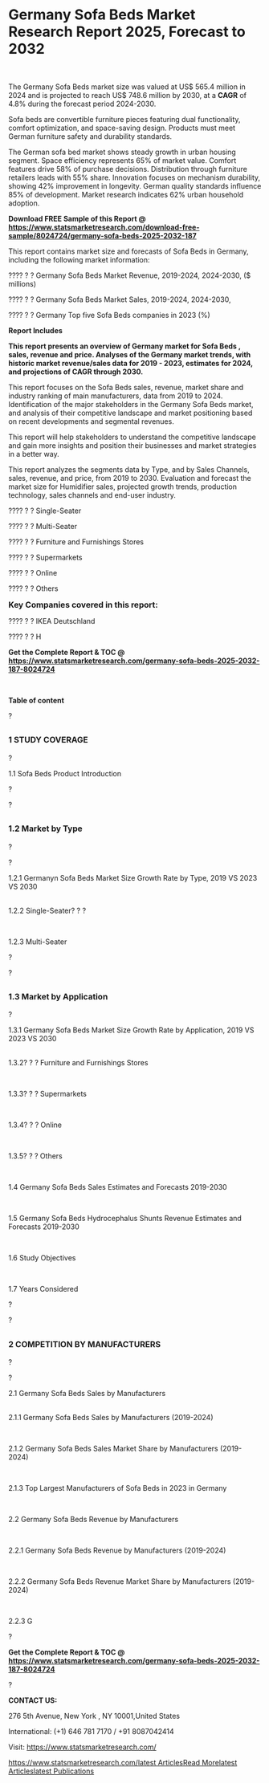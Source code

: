 <h1>Germany Sofa Beds Market Research Report 2025, Forecast to 2032</h1><br/><p>The Germany Sofa Beds market size was valued at US$ 565.4 million in 2024 and is projected to reach US$ 748.6 million by 2030, at a <strong>CAGR</strong> of 4.8% during the forecast period 2024-2030.</p>
 
 
 
 <p>Sofa beds are convertible furniture pieces featuring dual functionality, comfort optimization, and space-saving design. Products must meet German furniture safety and durability standards.</p>
 
 
 
 <p>The German sofa bed market shows steady growth in urban housing segment. Space efficiency represents 65% of market value. Comfort features drive 58% of purchase decisions. Distribution through furniture retailers leads with 55% share. Innovation focuses on mechanism durability, showing 42% improvement in longevity. German quality standards influence 85% of development. Market research indicates 62% urban household adoption.</p>
 
 
 
 <p><strong>Download FREE Sample of this Report @ <a href="https://www.statsmarketresearch.com/download-free-sample/8024724/germany-sofa-beds-2025-2032-187">https://www.statsmarketresearch.com/download-free-sample/8024724/germany-sofa-beds-2025-2032-187</a></strong></p>
 
 
 
 <p>This report contains market size and forecasts of Sofa Beds in Germany, including the following market information:</p>
 
 
 
 <p>???? ? ? Germany Sofa Beds Market Revenue, 2019-2024, 2024-2030, ($ millions)</p>
 
 
 
 <p>???? ? ? Germany Sofa Beds Market Sales, 2019-2024, 2024-2030,</p>
 
 
 
 <p>???? ? ? Germany Top five Sofa Beds companies in 2023 (%)</p>
 
 
 
 <p><strong>Report Includes</strong></p>
 
 
 
 <p><strong>This report presents an overview of Germany market for Sofa Beds , sales, revenue and price. Analyses of the Germany market trends, with historic market revenue/sales data for 2019 - 2023, estimates for 2024, and projections of <strong>CAGR</strong> through 2030.</strong></p>
 
 
 
 <p>This report focuses on the Sofa Beds sales, revenue, market share and industry ranking of main manufacturers, data from 2019 to 2024. Identification of the major stakeholders in the Germany Sofa Beds market, and analysis of their competitive landscape and market positioning based on recent developments and segmental revenues.</p>
 
 
 
 <p>This report will help stakeholders to understand the competitive landscape and gain more insights and position their businesses and market strategies in a better way.</p>
 
 
 
 <p>This report analyzes the segments data by Type, and by Sales Channels, sales, revenue, and price, from 2019 to 2030. Evaluation and forecast the market size for Humidifier sales, projected growth trends, production technology, sales channels and end-user industry.</p>
 
 
 
 <p>???? ? ? Single-Seater</p>
 
 
 
 <p>???? ? ? Multi-Seater</p>
 
 
 
 <p>???? ? ? Furniture and Furnishings Stores</p>
 
 
 
 <p>???? ? ? Supermarkets</p>
 
 
 
 <p>???? ? ? Online</p>
 
 
 
 <p>???? ? ? Others</p>
 
 
 
 <p><span style="font-size:16px"><strong>Key Companies covered in this report:</strong></span></p>
 
 
 
 <p>???? ? ? IKEA Deutschland</p>
 
 
 
 <p>???? ? ? H</p>
 
 
 
 <div><b>Get the Complete Report & TOC @ <a href="https://www.statsmarketresearch.com/germany-sofa-beds-2025-2032-187-8024724">https://www.statsmarketresearch.com/germany-sofa-beds-2025-2032-187-8024724</a></b></div>
 
 
 
 <p><br />
 
 <b>Table of content</b></p>
 
 
 
 <p>? </p>
 
 
 
 <h2><span style="font-size:16px"><strong>1 STUDY COVERAGE</strong></span></h2>
 
 
 
 <p>? </p>
 
 
 
 <p>1.1 Sofa Beds Product Introduction</p>
 
 
 
 <p>? </p>
 
 
 
 <p>? </p>
 
 
 
 <h2><span style="font-size:16px"><strong>1.2 Market by Type</strong></span></h2>
 
 
 
 <p>? </p>
 
 
 
 <p>? </p>
 
 
 
 <p>1.2.1 Germanyn Sofa Beds Market Size Growth Rate by Type, 2019 VS 2023 VS 2030<br />
 
 <br />
 
 1.2.2 Single-Seater? ? ? <br />
 
 <br />
 
 1.2.3 Multi-Seater<br />
 
 ? </p>
 
 
 
 <p>? </p>
 
 
 
 <h2><span style="font-size:16px"><strong>1.3 Market by Application</strong></span></h2>
 
 
 
 <p>? </p>
 
 
 
 <p>1.3.1 Germany Sofa Beds Market Size Growth Rate by Application, 2019 VS 2023 VS 2030<br />
 
 <br />
 
 1.3.2? ? ? Furniture and Furnishings Stores<br />
 
 <br />
 
 1.3.3? ? ? Supermarkets<br />
 
 <br />
 
 1.3.4? ? ? Online<br />
 
 <br />
 
 1.3.5? ? ? Others<br />
 
 <br />
 
 1.4 Germany Sofa Beds Sales Estimates and Forecasts 2019-2030<br />
 
 <br />
 
 1.5 Germany Sofa Beds Hydrocephalus Shunts Revenue Estimates and Forecasts 2019-2030<br />
 
 <br />
 
 1.6 Study Objectives<br />
 
 <br />
 
 1.7 Years Considered</p>
 
 
 
 <p>? </p>
 
 
 
 <p>? </p>
 
 
 
 <h2><span style="font-size:16px"><strong>2 COMPETITION BY MANUFACTURERS</strong></span></h2>
 
 
 
 <p>? </p>
 
 
 
 <p>? </p>
 
 
 
 <p>2.1 Germany Sofa Beds Sales by Manufacturers<br />
 
 <br />
 
 2.1.1 Germany Sofa Beds Sales by Manufacturers (2019-2024)<br />
 
 <br />
 
 2.1.2 Germany Sofa Beds Sales Market Share by Manufacturers (2019-2024)<br />
 
 <br />
 
 2.1.3 Top Largest Manufacturers of Sofa Beds in 2023 in Germany<br />
 
 <br />
 
 2.2 Germany Sofa Beds Revenue by Manufacturers<br />
 
 <br />
 
 2.2.1 Germany Sofa Beds Revenue by Manufacturers (2019-2024)<br />
 
 <br />
 
 2.2.2 Germany Sofa Beds Revenue Market Share by Manufacturers (2019-2024)<br />
 
 <br />
 
 2.2.3 G</p>
 
 
 
 <p>? </p>
 
 
 
 <div><b>Get the Complete Report & TOC @ <a href="https://www.statsmarketresearch.com/germany-sofa-beds-2025-2032-187-8024724">https://www.statsmarketresearch.com/germany-sofa-beds-2025-2032-187-8024724</a></b></div>
 
 
 
 <p>? </p>
 
 
 
 <p><b>CONTACT US:</b><br />
 
 276 5th Avenue, New York , NY 10001,United States<br />
 
 International: (+1) 646 781 7170 / +91 8087042414<br />
 
 Visit: <a href="https://www.statsmarketresearch.com/">https://www.statsmarketresearch.com/</a><br />
 
 <a href="https://gyeongbokgung.com">https://www.statsmarketresearch.com/</a><a href="https://hallyeomaritime.com">latest Articles</a><a href="https://jingwansa.com">Read More</a><a href="https://nguoiviet.jp/">latest Articles</a><a href="https://www.intelmarketresearch.com/">latest Publications</a></p>